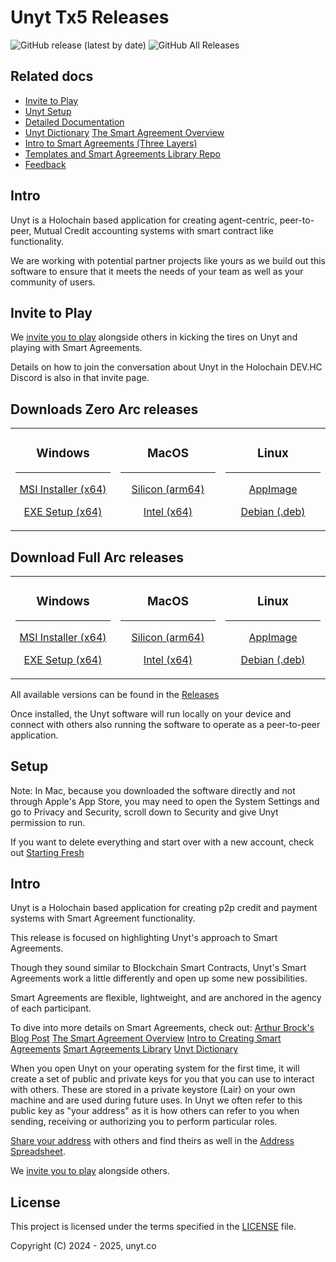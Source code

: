 # Unyt Tx5 Releases

![GitHub release (latest by date)](https://img.shields.io/github/v/release/unytco/unyt-sandbox-tx5?style=for-the-badge)
![GitHub All Releases](https://img.shields.io/github/downloads/unytco/unyt-sandbox-tx5/total?style=for-the-badge)

## Related docs

- [Invite to Play](./testing_docs/1_0_invite.md)
- [Unyt Setup](./README.md)
- [Detailed Documentation](./testing_docs/5_0_phase_5_testing_details.md)
- [Unyt Dictionary](./testing_docs/4_2_unyt-dictionary.md)
[The Smart Agreement Overview](./testing_docs/5_0_Smart_Agreement_Release.md)
- [Intro to Smart Agreements (Three Layers)](./testing_docs/4_1_intro_to_smart_agreements.md)
- [Templates and Smart Agreements Library Repo](https://github.com/unytco/smart_agreement_library)
- [Feedback](https://github.com/orgs/unytco/projects/5/views/1)


## Intro

Unyt is a Holochain based application for creating agent-centric, peer-to-peer, Mutual Credit accounting systems with smart contract like functionality.

We are working with potential partner projects like yours as we build out this software to ensure that it meets the needs of your team as well as your community of users.

## Invite to Play

We [invite you to play](./testing_docs/1_0_testing_plan.md) alongside others in kicking the tires on Unyt and playing with Smart Agreements.

Details on how to join the conversation about Unyt in the Holochain DEV.HC Discord is also in that invite page.

## Downloads Zero Arc releases

<div align="center">

<table>
<tr>
<td width="25%" align="center">

### **Windows**

---

[MSI Installer (x64)](https://github.com/unytco/unyt-sandbox-tx5/releases/download/v0.40.0/Unyt-tx5_zero-arc_0.40.0_x64_windows.msi)

[EXE Setup (x64)](https://github.com/unytco/unyt-sandbox-tx5/releases/download/v0.40.0/Unyt-tx5_zero-arc_0.40.0_x64_windows.exe)

</td>
<td width="25%" align="center">

### **MacOS**

---

[Silicon (arm64)](https://github.com/unytco/unyt-sandbox-tx5/releases/download/v0.40.0/Unyt-tx5_zero-arc_0.40.0_aarch64_darwin.dmg)

[Intel (x64)](https://github.com/unytco/unyt-sandbox-tx5/releases/download/v0.40.0/Unyt-tx5_zero-arc_0.40.0_x64_darwin.dmg)

</td>
<td width="25%" align="center">

### **Linux**

---

[AppImage](https://github.com/unytco/unyt-sandbox-tx5/releases/download/v0.40.0/Unyt-tx5_zero-arc_0.40.0_amd64_linux.AppImage)

[Debian (.deb)](https://github.com/unytco/unyt-sandbox-tx5/releases/download/v0.40.0/Unyt-tx5_zero-arc_0.40.0_amd64_linux.deb)

</td>
<!-- 
<td width="25%" align="center">

### **Android**

---

[APK](https://github.com/unytco/unyt-sandbox-tx5/releases/download/v0.0.1/app-universal-release.apk)

[AAB Bundle](https://github.com/unytco/unyt-sandbox-tx5/releases/download/v0.0.1/app-universal-release.aab)

</td> 
-->
</tr>
</table>

</div>

## Download Full Arc releases

<div align="center">

<table>
<tr>
<td width="25%" align="center">

### **Windows**

---

[MSI Installer (x64)](https://github.com/unytco/unyt-sandbox-tx5/releases/download/v0.40.0/Unyt-tx5_0.40.0_x64_windows.msi)

[EXE Setup (x64)](https://github.com/unytco/unyt-sandbox-tx5/releases/download/v0.40.0/Unyt-tx5_0.40.0_x64_windows.exe)

</td>
<td width="25%" align="center">

### **MacOS**

---

[Silicon (arm64)](https://github.com/unytco/unyt-sandbox-tx5/releases/download/v0.40.0/Unyt-tx5_0.40.0_aarch64_darwin.dmg)

[Intel (x64)](https://github.com/unytco/unyt-sandbox-tx5/releases/download/v0.40.0/Unyt-tx5_0.40.0_x64_darwin.dmg)

</td>
<td width="25%" align="center">

### **Linux**

---

[AppImage](https://github.com/unytco/unyt-sandbox-tx5/releases/download/v0.40.0/Unyt-tx5_0.40.0_amd64_linux.AppImage)

[Debian (.deb)](https://github.com/unytco/unyt-sandbox-tx5/releases/download/v0.40.0/Unyt-tx5_0.40.0_amd64_linux.deb)

</tr>
</table>
</div>

All available versions can be found in the [Releases](https://github.com/unytco/unyt-sandbox-tx5/releases/)

Once installed, the Unyt software will run locally on your device and connect with others also running the software to operate as a peer-to-peer application.

## Setup

Note: In Mac, because you downloaded the software directly and not through Apple's App Store, you may need to open the System Settings and go to Privacy and Security, scroll down to Security and give Unyt permission to run.

If you want to delete everything and start over with a new account, check out [Starting Fresh](./testing_docs/starting_fresh.md)


## Intro
Unyt is a Holochain based application for creating p2p credit and payment systems with Smart Agreement functionality.

This release is focused on highlighting Unyt's approach to Smart Agreements.

Though they sound similar to Blockchain Smart Contracts, Unyt's Smart Agreements work a little differently and open up some new possibilities.

Smart Agreements are flexible, lightweight, and are anchored in the agency of each participant.

To dive into more details on Smart Agreements, check out:
[Arthur Brock's Blog Post]()
[The Smart Agreement Overview](./testing_docs/5_0_Smart_Agreement_Release.md)
[Intro to Creating Smart Agreements](./testing_docs/4_1_intro_to_smart_agreements.md)
[Smart Agreements Library](https://github.com/unytco/smart_agreement_library)
[Unyt Dictionary](./testing_docs/4_2_unyt-dictionary.md)

When you open Unyt on your operating system for the first time, it will create a set of public and private keys for you that you can use to interact with others. These are stored in a private keystore (Lair) on your own machine and are used during future uses. In Unyt we often refer to this public key as "your address" as it is how others can refer to you when sending, receiving or authorizing you to perform particular roles.

[Share your address](https://forms.gle/sbCFUuv8sGyYhnc97) with others and find theirs as well in the [Address Spreadsheet](https://docs.google.com/spreadsheets/d/1gusOPtLVpT2RCDP7DRhVX39OEE-XAv26pnkPrwZbqzM/edit?gid=2043153663#gid=2043153663).

We [invite you to play](./testing_docs/1_0_testing_plan.md) alongside others.

## License

This project is licensed under the terms specified in the [LICENSE](LICENSE) file.

Copyright (C) 2024 - 2025, unyt.co
